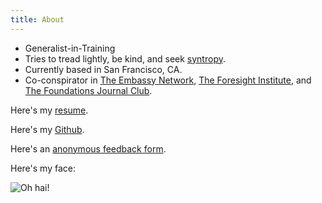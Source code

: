 ```yaml
---
title: About
---
```


- Generalist-in-Training
- Tries to tread lightly, be kind, and seek [syntropy](https://psychology.wikia.org/wiki/Syntropy).
- Currently based in San Francisco, CA.
- Co-conspirator in [The Embassy Network](https://embassynetwork.com/), [The Foresight Institute](https://foresight.org/), and [The Foundations Journal Club](https://roamresearch.com/#/app/foundations-journal-club/page/TQMkZn6Ia). 

Here's my [resume](../doc/resume.pdf).

Here's my [Github](https://github.com/dangirsh/).

Here's an [anonymous feedback form](http://freesuggestionbox.com/pub/tudsprm).

Here's my face:

![](../img/fey_headshot.jpeg "Oh hai!")

